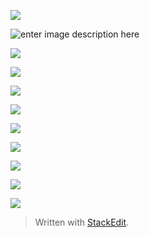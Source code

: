 
![
](https://lh3.googleusercontent.com/SG39pn01QaHxpKTFOxv3H69mycEkbicwYjJUQplBeEAJXflsNB30jVAiIgBqHQn9LJ04slXYDC2LBg "index.html")

![enter image description here](https://lh3.googleusercontent.com/QWSd2I9NMR0P5uePbFjkcK9o490DSsH3MmjTs5OgQTqrBbjTEOGuL_EPHKezrvDjPHGAALWxo5Mobg "products")

![
](https://lh3.googleusercontent.com/Do-Txh6JF7HQpMI7EFvp_4W1X18QqBywMGQ604a_SGrk0VE6o4YN1FnnR_eCJoJYDJhEp5jAEG6Udw "product detail")

![
](https://lh3.googleusercontent.com/6cGvxrsuYsRK-69lpUyR8Q6dw-iVmMiwsV6SIljei2fHl1BNR0-KJpiENfeVbVKwSfSyVIFKpvOqcg "review")

![
](https://lh3.googleusercontent.com/AKMcoP_-9EcG6ZV_rx7h_aUrJqhYc3Qil2WI-bx62SdvlD_ezV2R2Vt2i_pQVO0Rtj6UOGXTkIKUqA "cart")

![
](https://lh3.googleusercontent.com/dPQU5Eq0WHiOZTLS4GorXOxJXPZsT4k4Aem_i8c9iEfKL-t399bzCsdvHJLVj-huCYs6eggv9y98Xw "order")

![
](https://lh3.googleusercontent.com/76nh8Xv2fpIJQBSF8ev6BXJ_UgIVFTKRusv6BB35pRg6R6s6NmzrBYhr_BMOaHnJK9se9fL8Kkq5yw "checkout")

![
](https://lh3.googleusercontent.com/Q6k6aSH_HRDUevXEfMxUCjIraAz62YRaXSwfmsMt38jLI4PsflBZtqqtBHfyEjj5UKVppAp5FdS9ww "payment")

![
](https://lh3.googleusercontent.com/xBihsH5ftec8o4IA-fuZoiO6cN1WAC_z1u0YhBUlGmDfsquXnEbAh44Q09EW6t4UGNEu9pxsZAZt2A "admin - buyer")

![
](https://lh3.googleusercontent.com/1u9QbWgIQ5_p-ARlsJ2KzJwA-acpdk3CRSKigj98XevwyTblpsAG2VCJuPGXyMr1yzM0cz4LRP5VVg "product")

![
](https://lh3.googleusercontent.com/DjcZk6_mijXYC3_r24CoCVy5yCU39-vk08FTKMaQiIwBc1GnreuEjlAWPEA3lo80LTOvSCgQrksI0A "product")

> Written with [StackEdit](https://stackedit.io/).
<!--stackedit_data:
eyJoaXN0b3J5IjpbLTEzNDY0ODkxMTQsMTU2MjMyOTI3Miw3Nj
Q0OTE5NTgsMjA3NDQzOTEzMl19
-->